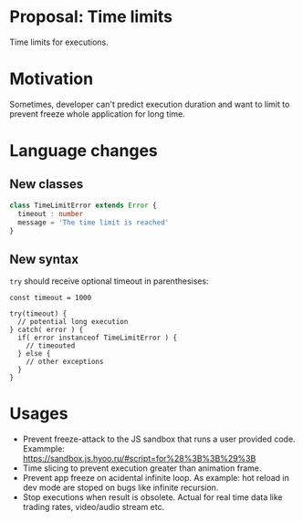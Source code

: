 # Proposal: Time limits

Time limits for executions.

# Motivation

Sometimes, developer can't predict execution duration and want to limit to prevent freeze whole application for long time.

# Language changes

## New classes

```typescript
class TimeLimitError extends Error {
  timeout : number
  message = 'The time limit is reached'
}
```

## New syntax

`try` should receive optional timeout in parenthesises:

```
const timeout = 1000

try(timeout) {
  // potential long execution
} catch( error ) {
  if( error instanceof TimeLimitError ) {
    // timeouted
  } else {
    // other exceptions
  }
}
```

# Usages

- Prevent freeze-attack to the JS sandbox that runs a user provided code. Exammple: https://sandbox.js.hyoo.ru/#script=for%28%3B%3B%29%3B
- Time slicing to prevent execution greater than animation frame.
- Prevent app freeze on acidental infinite loop. As example: hot reload in dev mode are stoped on bugs like infinite recursion.
- Stop executions when result is obsolete. Actual for real time data like trading rates, video/audio stream etc.
